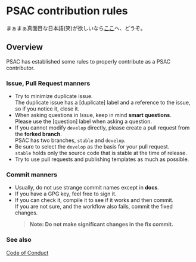 # PSAC contribution rules

まぁまぁ真面目な日本語(笑)が欲しいなら[ここ](CONTRIBUTING.md)へ、どうぞ。

## Overview

PSAC has established some rules to properly contribute as a PSAC contributor.   

### Issue, Pull Request manners

- Try to minimize duplicate issue.  
  The duplicate issue has a \[duplicate\] label and a reference to the issue, so if you notice it, close it.
- When asking questions in Issue, keep in mind **smart questions**.  
  Please use the \[question\] label when asking a question.
- If you cannot modify `develop` directly, please create a pull request from the **forked branch**.  
  PSAC has two branches, `stable` and `develop`.
- Be sure to select the `develop` as the basis for your pull request.  
  `stable` holds only the source code that is stable at the time of release.
- Try to use pull requests and publishing templates as much as possible.  

### Commit manners

- Usually, do not use strange commit names except in **docs**.
- If you have a GPG key, feel free to sign it.
- If you can check it, compile it to see if it works and then commit.  
  If you are not sure, and the workflow also fails, commit the fixed changes.
  > **Note: Do not make significant changes in the fix commit.**

### See also

[Code of Conduct](CODE_OF_CONDUCT.md)
